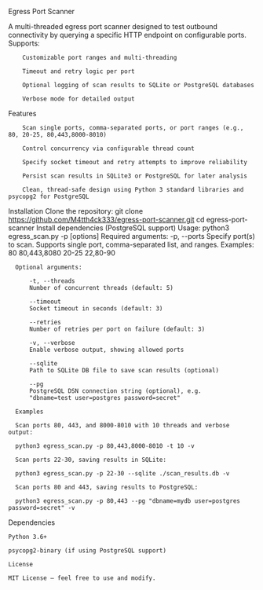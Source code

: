 Egress Port Scanner
    
   A multi-threaded egress port scanner designed to test outbound connectivity by querying a specific HTTP endpoint on configurable ports. Supports:
    
        Customizable port ranges and multi-threading
    
        Timeout and retry logic per port
    
        Optional logging of scan results to SQLite or PostgreSQL databases
    
        Verbose mode for detailed output
    
   Features
    
        Scan single ports, comma-separated ports, or port ranges (e.g., 80, 20-25, 80,443,8000-8010)
    
        Control concurrency via configurable thread count
    
        Specify socket timeout and retry attempts to improve reliability
    
        Persist scan results in SQLite3 or PostgreSQL for later analysis
    
        Clean, thread-safe design using Python 3 standard libraries and psycopg2 for PostgreSQL
    
  Installation
  Clone the repository:
     git clone https://github.com/M4tth4ck333/egress-port-scanner.git
      cd egress-port-scanner
      Install dependencies (PostgreSQL support)
      Usage:
      python3 egress_scan.py -p <ports> [options]
      Required arguments:
          -p, --ports
          Specify port(s) to scan. Supports single port, comma-separated list, and ranges.
          Examples:
          80
          80,443,8080
          20-25
          22,80-90
      
      Optional arguments:
      
          -t, --threads
          Number of concurrent threads (default: 5)
      
          --timeout
          Socket timeout in seconds (default: 3)
      
          --retries
          Number of retries per port on failure (default: 3)
      
          -v, --verbose
          Enable verbose output, showing allowed ports
      
          --sqlite
          Path to SQLite DB file to save scan results (optional)
      
          --pg
          PostgreSQL DSN connection string (optional), e.g.
          "dbname=test user=postgres password=secret"
      
      Examples
      
      Scan ports 80, 443, and 8000-8010 with 10 threads and verbose output:
      
      python3 egress_scan.py -p 80,443,8000-8010 -t 10 -v
      
      Scan ports 22-30, saving results in SQLite:
      
      python3 egress_scan.py -p 22-30 --sqlite ./scan_results.db -v
      
      Scan ports 80 and 443, saving results to PostgreSQL:
      
      python3 egress_scan.py -p 80,443 --pg "dbname=mydb user=postgres password=secret" -v

  Dependencies

    Python 3.6+

    psycopg2-binary (if using PostgreSQL support)
    
    License
    
    MIT License — feel free to use and modify.

